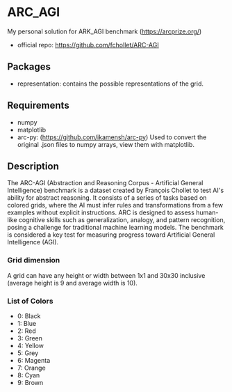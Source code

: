 # ARC_AGI
My personal solution for ARK_AGI benchmark (https://arcprize.org/)
- official repo: https://github.com/fchollet/ARC-AGI

## Packages
- representation: contains the possible representations of the grid.


## Requirements
- numpy
- matplotlib
- arc-py: (https://github.com/ikamensh/arc-py) Used to convert the original .json files to numpy arrays, view them with matplotlib.

## Description
The ARC-AGI (Abstraction and Reasoning Corpus - Artificial General Intelligence) benchmark is a dataset created by François Chollet to test AI's ability for abstract reasoning. It consists of a series of tasks based on colored grids, where the AI must infer rules and transformations from a few examples without explicit instructions.
ARC is designed to assess human-like cognitive skills such as generalization, analogy, and pattern recognition, posing a challenge for traditional machine learning models. The benchmark is considered a key test for measuring progress toward Artificial General Intelligence (AGI).

### Grid dimension
A grid can have any height or width between 1x1 and 30x30 inclusive (average height is 9 and average width is 10).

### List of Colors
- 0: Black
- 1: Blue
- 2: Red
- 3: Green
- 4: Yellow
- 5: Grey
- 6: Magenta
- 7: Orange
- 8: Cyan
- 9: Brown
